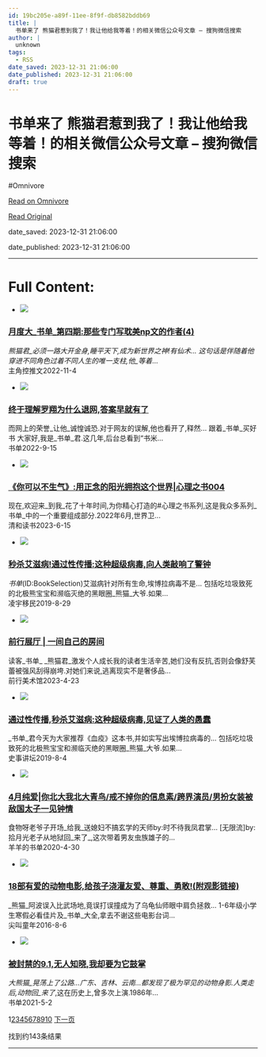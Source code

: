 ```yaml
---
id: 19bc205e-a89f-11ee-8f9f-db8582bddb69
title: |
  书单来了 熊猫君惹到我了！我让他给我等着！的相关微信公众号文章 – 搜狗微信搜索
author: |
  unknown
tags:
  - RSS
date_saved: 2023-12-31 21:06:00
date_published: 2023-12-31 21:06:00
draft: true
---
```


# 书单来了 熊猫君惹到我了！我让他给我等着！的相关微信公众号文章 – 搜狗微信搜索
#Omnivore

[Read on Omnivore](https://omnivore.app/me/-18cc4f0f8bb)

[Read Original](http://weixin.sogou.com/weixin?query=%E4%B9%A6%E5%8D%95%E6%9D%A5%E4%BA%86+%E7%86%8A%E7%8C%AB%E5%90%9B%E6%83%B9%E5%88%B0%E6%88%91%E4%BA%86%EF%BC%81%E6%88%91%E8%AE%A9%E4%BB%96%E7%BB%99%E6%88%91%E7%AD%89%E7%9D%80%EF%BC%81&type=2)

date_saved: 2023-12-31 21:06:00

date_published: 2023-12-31 21:06:00

--- 

# Full Content: 

* [![](https://proxy-prod.omnivore-image-cache.app/0x0,shaKe3odq4hmAcIQFqZO5KIwTaxbEtJX11pgOPzZg0VE/http://img01.sogoucdn.com/v2/thumb?appid=201147&url=https%3A%2F%2Fmmbiz.qpic.cn%2Fmmbiz_jpg%2FicLiaXSF9fRrH3FibgQx1EmqW6ADqmllibEobMCqQU61ZJxxicjSbibLacTNYzdm96ibSPL4U8ibzKOeXk1uHYcic7XdfuQ%2F0%3Fwx_fmt%3Djpeg&sign=441561e1ceb2a77d2f2b2356c6119dc4)](http://weixin.sogou.com/link?url=dn9a%5F-gY295K0Rci%5FxozVXfdMkSQTLW6cwJThYulHEtVjXrGTiVgS8nVPRoyiJBlqLct22enJW0GnRiLgyENcFqXa8Fplpd9%5F6ccbNulsxJtF4mwGU2aqNulAHr6aQe-Mm0I91FzYbco-NQHKJqruCp-VRmkeUxOykjVTpEWC42Inajak8qn%5FQYOXWY4jZRxRuS0Z0ufleLRXpWz9oW90Uhmuv%5FHHCuo%5FxIcjw45vToz4R2eBK88jomya6qFfd9FJxqWfX8xgT1QL0Hr9Gyd3Q..&type=2&query=%E4%B9%A6%E5%8D%95%E6%9D%A5%E4%BA%86%20%E7%86%8A%E7%8C%AB%E5%90%9B%E6%83%B9%E5%88%B0%E6%88%91%E4%BA%86%EF%BC%81%E6%88%91%E8%AE%A9%E4%BB%96%E7%BB%99%E6%88%91%E7%AD%89%E7%9D%80%EF%BC%81&token=BBF4C95FA9005A83E7EEEA06AB1F3208E83CF44D6592AC43)  
### [月度大_书单_第四期:那些专门写耽美np文的作者(4)](http://weixin.sogou.com/link?url=dn9a%5F-gY295K0Rci%5FxozVXfdMkSQTLW6cwJThYulHEtVjXrGTiVgS8nVPRoyiJBlqLct22enJW0GnRiLgyENcFqXa8Fplpd9%5F6ccbNulsxJtF4mwGU2aqNulAHr6aQe-Mm0I91FzYbco-NQHKJqruCp-VRmkeUxOykjVTpEWC42Inajak8qn%5FQYOXWY4jZRxRuS0Z0ufleLRXpWz9oW90Uhmuv%5FHHCuo%5FxIcjw45vToz4R2eBK88jomya6qFfd9FJxqWfX8xgT1QL0Hr9Gyd3Q..&type=2&query=%E4%B9%A6%E5%8D%95%E6%9D%A5%E4%BA%86%20%E7%86%8A%E7%8C%AB%E5%90%9B%E6%83%B9%E5%88%B0%E6%88%91%E4%BA%86%EF%BC%81%E6%88%91%E8%AE%A9%E4%BB%96%E7%BB%99%E6%88%91%E7%AD%89%E7%9D%80%EF%BC%81&token=BBF4C95FA9005A83E7EEEA06AB1F3208E83CF44D6592AC43)  
_熊猫君_必须一路大开金身,睡平天下,成为新世界之神!有仙术... 这句话是伴随着他穿进不同角色过着不同人生的唯一支柱,他_等着_...  
主角控推文2022-11-4
* [![](https://proxy-prod.omnivore-image-cache.app/0x0,sc1IdeCWurATUIPJJ6XQRQ7lzVKYfrVvY4LjdBdk16RU/http://img01.sogoucdn.com/v2/thumb?appid=201147&url=https%3A%2F%2Fmmbiz.qpic.cn%2Fmmbiz_jpg%2FmmF0rTjMmmLfpjj7BGyjiavxcBibicg8o2kn0NqiaLGSzyqdObz2APiaHSgQdFh8NZ2va8J8osRT6ic8DV1dMKZUnDqw%2F0%3Fwx_fmt%3Djpeg&sign=8de56f2e1486c3b39be2cf4df831c457)](http://weixin.sogou.com/link?url=dn9a%5F-gY295K0Rci%5FxozVXfdMkSQTLW6cwJThYulHEtVjXrGTiVgS8nVPRoyiJBlqLct22enJW0GnRiLgyENcFqXa8Fplpd9wpZLBoaSwvQ1hI1kcz98o4Y70qE0ul8r9B1tv52rR20eEztUmZ15FFzNlV2qwkLvSeZUtIoHn8UTmMqkkes7MEgqTOYOiNLCsKZbJowpBoEm7LEFzZ5lPtrbGrltSTeFZHi3vjJhAZdwUdlGkerUFh4EyfUW8qUeQFrWd5KzRXKTJmCU1UgHwQ..&type=2&query=%E4%B9%A6%E5%8D%95%E6%9D%A5%E4%BA%86%20%E7%86%8A%E7%8C%AB%E5%90%9B%E6%83%B9%E5%88%B0%E6%88%91%E4%BA%86%EF%BC%81%E6%88%91%E8%AE%A9%E4%BB%96%E7%BB%99%E6%88%91%E7%AD%89%E7%9D%80%EF%BC%81&token=BBF4C95FA9005A83E7EEEA06AB1F3208E83CF44D6592AC43)  
### [终于理解罗翔为什么退网,答案早就有了](http://weixin.sogou.com/link?url=dn9a%5F-gY295K0Rci%5FxozVXfdMkSQTLW6cwJThYulHEtVjXrGTiVgS8nVPRoyiJBlqLct22enJW0GnRiLgyENcFqXa8Fplpd9wpZLBoaSwvQ1hI1kcz98o4Y70qE0ul8r9B1tv52rR20eEztUmZ15FFzNlV2qwkLvSeZUtIoHn8UTmMqkkes7MEgqTOYOiNLCsKZbJowpBoEm7LEFzZ5lPtrbGrltSTeFZHi3vjJhAZdwUdlGkerUFh4EyfUW8qUeQFrWd5KzRXKTJmCU1UgHwQ..&type=2&query=%E4%B9%A6%E5%8D%95%E6%9D%A5%E4%BA%86%20%E7%86%8A%E7%8C%AB%E5%90%9B%E6%83%B9%E5%88%B0%E6%88%91%E4%BA%86%EF%BC%81%E6%88%91%E8%AE%A9%E4%BB%96%E7%BB%99%E6%88%91%E7%AD%89%E7%9D%80%EF%BC%81&token=BBF4C95FA9005A83E7EEEA06AB1F3208E83CF44D6592AC43)  
而网上的荣誉_让他_诚惶诚恐.对于网友的误解,他也看开了,释然... 跟着_书单_买好书 大家好,我是_书单_君.这几年,后台总看到“书米...  
书单2022-9-15
* [![](https://proxy-prod.omnivore-image-cache.app/0x0,s2nbMeCJAtt93GvTtXU11JJggf-0EiZ7E8sOPZRGCfIo/http://img01.sogoucdn.com/v2/thumb?appid=201147&url=https%3A%2F%2Fmmbiz.qpic.cn%2Fsz_mmbiz_jpg%2FVdIiaq9ueBW881RrYFX5aFNAUcwSn4HoXK6bQgGkDdzKf7BAjkG5dvo8Nyaibfenq0etrUNkXZwKM2NCWic4c23qg%2F0%3Fwx_fmt%3Djpeg&sign=fb0ca675245a71c708948d3bc198b8f8)](http://weixin.sogou.com/link?url=dn9a%5F-gY295K0Rci%5FxozVXfdMkSQTLW6cwJThYulHEtVjXrGTiVgS8nVPRoyiJBlqLct22enJW0GnRiLgyENcFqXa8Fplpd90I9HwbFZfliRYVBmMeR5ruisG%5F5eLmWe60avGw-oqa8TZzzLiciJdkL7yXXR0bLXTuubeTCQqJOlU1FbFHoaAuYOZLuYsMxIVzSlIg8-4YFDpvM0iHrvlLwDbYcbb4EpuB53ltQ91zid8vy1Qd8Rdqg016s3swQvk84LXQa-C1T6zvkPgoArRQ..&type=2&query=%E4%B9%A6%E5%8D%95%E6%9D%A5%E4%BA%86%20%E7%86%8A%E7%8C%AB%E5%90%9B%E6%83%B9%E5%88%B0%E6%88%91%E4%BA%86%EF%BC%81%E6%88%91%E8%AE%A9%E4%BB%96%E7%BB%99%E6%88%91%E7%AD%89%E7%9D%80%EF%BC%81&token=BBF4C95FA9005A83E7EEEA06AB1F3208E83CF44D6592AC43)  
### [《你可以不生气》:用正念的阳光拥抱这个世界|心理之书004](http://weixin.sogou.com/link?url=dn9a%5F-gY295K0Rci%5FxozVXfdMkSQTLW6cwJThYulHEtVjXrGTiVgS8nVPRoyiJBlqLct22enJW0GnRiLgyENcFqXa8Fplpd90I9HwbFZfliRYVBmMeR5ruisG%5F5eLmWe60avGw-oqa8TZzzLiciJdkL7yXXR0bLXTuubeTCQqJOlU1FbFHoaAuYOZLuYsMxIVzSlIg8-4YFDpvM0iHrvlLwDbYcbb4EpuB53ltQ91zid8vy1Qd8Rdqg016s3swQvk84LXQa-C1T6zvkPgoArRQ..&type=2&query=%E4%B9%A6%E5%8D%95%E6%9D%A5%E4%BA%86%20%E7%86%8A%E7%8C%AB%E5%90%9B%E6%83%B9%E5%88%B0%E6%88%91%E4%BA%86%EF%BC%81%E6%88%91%E8%AE%A9%E4%BB%96%E7%BB%99%E6%88%91%E7%AD%89%E7%9D%80%EF%BC%81&token=BBF4C95FA9005A83E7EEEA06AB1F3208E83CF44D6592AC43)  
现在,欢迎来_到我_花了十年时间,为你精心打造的#心理之书系列,这是我众多系列_书单_中的一个重要组成部分.2022年6月,世界卫...  
清和读书2023-6-15
* [![](https://proxy-prod.omnivore-image-cache.app/0x0,s_wYHmEq4ZdyCxuHqhCGdov__mZGl2FeiFcV43xYD09M/http://img01.sogoucdn.com/v2/thumb?appid=201147&url=http%3A%2F%2Fmmbiz.qpic.cn%2Fmmbiz_jpg%2FaicAdNWLriazCWa1JKqDzHfPwpvf1iaBLTuQstE29tZ7EnDqJc0V2Niadia9d8VNOIdxJ3jLqxfba6Oy7rw7dORCzdg%2F0%3Fwx_fmt%3Djpeg&sign=111c6c2a6637bd0d49164cc8b40bd63f)](http://weixin.sogou.com/link?url=dn9a%5F-gY295K0Rci%5FxozVXfdMkSQTLW6cwJThYulHEtVjXrGTiVgS8nVPRoyiJBlqLct22enJW0GnRiLgyENcFqXa8Fplpd9vvQgpd3R%5F0Qgv-3teqEveLynQEIKQFB5GCfmwMxo4wPCMyHdoVU1Eel0nTuQgoEcAIf5ZtG5aTsE3fUANGTZkgakGU1xuirf8SsPnf17DcfJ8k71Z6EbLXo8KN0T47d2Drj0Ns3gcudbcVhHbiqddqZaM%5FwzzYUc0v1x5Ex2yieFW6cwuUnkdA..&type=2&query=%E4%B9%A6%E5%8D%95%E6%9D%A5%E4%BA%86%20%E7%86%8A%E7%8C%AB%E5%90%9B%E6%83%B9%E5%88%B0%E6%88%91%E4%BA%86%EF%BC%81%E6%88%91%E8%AE%A9%E4%BB%96%E7%BB%99%E6%88%91%E7%AD%89%E7%9D%80%EF%BC%81&token=BBF4C95FA9005A83E7EEEA06AB1F3208E83CF44D6592AC43)  
### [秒杀艾滋病!通过性传播:这种超级病毒,向人类敲响了警钟](http://weixin.sogou.com/link?url=dn9a%5F-gY295K0Rci%5FxozVXfdMkSQTLW6cwJThYulHEtVjXrGTiVgS8nVPRoyiJBlqLct22enJW0GnRiLgyENcFqXa8Fplpd9vvQgpd3R%5F0Qgv-3teqEveLynQEIKQFB5GCfmwMxo4wPCMyHdoVU1Eel0nTuQgoEcAIf5ZtG5aTsE3fUANGTZkgakGU1xuirf8SsPnf17DcfJ8k71Z6EbLXo8KN0T47d2Drj0Ns3gcudbcVhHbiqddqZaM%5FwzzYUc0v1x5Ex2yieFW6cwuUnkdA..&type=2&query=%E4%B9%A6%E5%8D%95%E6%9D%A5%E4%BA%86%20%E7%86%8A%E7%8C%AB%E5%90%9B%E6%83%B9%E5%88%B0%E6%88%91%E4%BA%86%EF%BC%81%E6%88%91%E8%AE%A9%E4%BB%96%E7%BB%99%E6%88%91%E7%AD%89%E7%9D%80%EF%BC%81&token=BBF4C95FA9005A83E7EEEA06AB1F3208E83CF44D6592AC43)  
_书单_(ID:BookSelection)艾滋病针对所有生命,埃博拉病毒不是... 包括吃垃圾致死的北极熊宝宝和濒临灭绝的黑眼圈_熊猫_大爷.如果...  
凌宇移民2019-8-29
* [![](https://proxy-prod.omnivore-image-cache.app/0x0,sqckDIFBj2o8gS_UOwsZTyY64YZsI-biOkMMiFMnLBR8/http://img01.sogoucdn.com/v2/thumb?appid=201147&url=https%3A%2F%2Fmmbiz.qpic.cn%2Fmmbiz_jpg%2Fmmibqcf8BAQ2MT9DtzISsEibZVAwicy9sm81j75fjgsBungKMaqAjgxGZiamCSUueibr8g4wHj1sFttXOH0Dmb5iacSw%2F0%3Fwx_fmt%3Djpeg&sign=b54e7f12b8b00d86c010998b27a672bb)](http://weixin.sogou.com/link?url=dn9a%5F-gY295K0Rci%5FxozVXfdMkSQTLW6cwJThYulHEtVjXrGTiVgS8nVPRoyiJBlqLct22enJW0GnRiLgyENcFqXa8Fplpd94W39LuzzVraMdPiRiZlIAvgRPyA9ECn-cQ7uHoBIbh5GxasxN0DvJpYdJnKZOEqhlUFM8SEWuG1F5BYTBWW25aqc7X5n8bErio07HNNQqjWpHRS7KDbWlAk410UvRr4zgiK2tEzQcpNsh5BkpaIdCqhYESUxD4KDWIsrOgLOX2fuL0unUdKkuw..&type=2&query=%E4%B9%A6%E5%8D%95%E6%9D%A5%E4%BA%86%20%E7%86%8A%E7%8C%AB%E5%90%9B%E6%83%B9%E5%88%B0%E6%88%91%E4%BA%86%EF%BC%81%E6%88%91%E8%AE%A9%E4%BB%96%E7%BB%99%E6%88%91%E7%AD%89%E7%9D%80%EF%BC%81&token=BBF4C95FA9005A83E7EEEA06AB1F3208E83CF44D6592AC43)  
### [前行展厅 | 一间自己的房间](http://weixin.sogou.com/link?url=dn9a%5F-gY295K0Rci%5FxozVXfdMkSQTLW6cwJThYulHEtVjXrGTiVgS8nVPRoyiJBlqLct22enJW0GnRiLgyENcFqXa8Fplpd94W39LuzzVraMdPiRiZlIAvgRPyA9ECn-cQ7uHoBIbh5GxasxN0DvJpYdJnKZOEqhlUFM8SEWuG1F5BYTBWW25aqc7X5n8bErio07HNNQqjWpHRS7KDbWlAk410UvRr4zgiK2tEzQcpNsh5BkpaIdCqhYESUxD4KDWIsrOgLOX2fuL0unUdKkuw..&type=2&query=%E4%B9%A6%E5%8D%95%E6%9D%A5%E4%BA%86%20%E7%86%8A%E7%8C%AB%E5%90%9B%E6%83%B9%E5%88%B0%E6%88%91%E4%BA%86%EF%BC%81%E6%88%91%E8%AE%A9%E4%BB%96%E7%BB%99%E6%88%91%E7%AD%89%E7%9D%80%EF%BC%81&token=BBF4C95FA9005A83E7EEEA06AB1F3208E83CF44D6592AC43)  
读客_书单_ _熊猫君_激发个人成长我的读者生活辛苦,她们没有反抗,否则会像舒芙蕾被强风刮得崩垮.对她们来说,逃离现实不是奢侈品...  
前行美术馆2023-4-23
* [![](https://proxy-prod.omnivore-image-cache.app/0x0,spH7XTry5PAKq63v2gSiTDHsWE1sAU5r49lp7g249VjM/http://img01.sogoucdn.com/v2/thumb?appid=201147&url=https%3A%2F%2Fmmbiz.qlogo.cn%2Fmmbiz_png%2FeqYZYdlOiatrrNvPlzrKbmBSXWhV4SQvpticMRcG48dXrI4gawNBQ2TSuRdMIZFMEmSSxnpSqF6ictmBJzpmnu8ZQ%2F0%3Fwx_fmt%3Dpng&sign=9bf2a40e9053d949c90b4ff275fbc27b)](http://weixin.sogou.com/link?url=dn9a%5F-gY295K0Rci%5FxozVXfdMkSQTLW6cwJThYulHEtVjXrGTiVgS8nVPRoyiJBlqLct22enJW0GnRiLgyENcFqXa8Fplpd9BWjUbVa0Ihq5OL8Ph%5F%5FLn8ZHVCXFs-F-kqclCY8ATd8YWi2pdDwFq2TTDxVCRAY8WPOQqrfni0QJeovia4eEbaehmA2NkpyeUJkeittVuxgD1MUmKPNJz%5Fp57qY7ULvNjNtVhI2izNr7jluxjXBgYNUB-5WWiF8QVJHqkZ1gRjaTJmCU1UgHwQ..&type=2&query=%E4%B9%A6%E5%8D%95%E6%9D%A5%E4%BA%86%20%E7%86%8A%E7%8C%AB%E5%90%9B%E6%83%B9%E5%88%B0%E6%88%91%E4%BA%86%EF%BC%81%E6%88%91%E8%AE%A9%E4%BB%96%E7%BB%99%E6%88%91%E7%AD%89%E7%9D%80%EF%BC%81&token=BBF4C95FA9005A83E7EEEA06AB1F3208E83CF44D6592AC43)  
### [通过性传播,秒杀艾滋病:这种超级病毒,见证了人类的愚蠢](http://weixin.sogou.com/link?url=dn9a%5F-gY295K0Rci%5FxozVXfdMkSQTLW6cwJThYulHEtVjXrGTiVgS8nVPRoyiJBlqLct22enJW0GnRiLgyENcFqXa8Fplpd9BWjUbVa0Ihq5OL8Ph%5F%5FLn8ZHVCXFs-F-kqclCY8ATd8YWi2pdDwFq2TTDxVCRAY8WPOQqrfni0QJeovia4eEbaehmA2NkpyeUJkeittVuxgD1MUmKPNJz%5Fp57qY7ULvNjNtVhI2izNr7jluxjXBgYNUB-5WWiF8QVJHqkZ1gRjaTJmCU1UgHwQ..&type=2&query=%E4%B9%A6%E5%8D%95%E6%9D%A5%E4%BA%86%20%E7%86%8A%E7%8C%AB%E5%90%9B%E6%83%B9%E5%88%B0%E6%88%91%E4%BA%86%EF%BC%81%E6%88%91%E8%AE%A9%E4%BB%96%E7%BB%99%E6%88%91%E7%AD%89%E7%9D%80%EF%BC%81&token=BBF4C95FA9005A83E7EEEA06AB1F3208E83CF44D6592AC43)  
_书单_君今天为大家推荐《血疫》这本书,并如实写出埃博拉病毒的... 包括吃垃圾致死的北极熊宝宝和濒临灭绝的黑眼圈_熊猫_大爷.如果...  
史事讲坛2019-8-4
* [![](https://proxy-prod.omnivore-image-cache.app/0x0,sAp2o1edJnUjF3i5LaY5asglhV5YBr-L3YToh_7xmz3I/http://img01.sogoucdn.com/v2/thumb?appid=201147&url=http%3A%2F%2Fmmbiz.qpic.cn%2Fmmbiz_jpg%2FWhg6mh4Dic6icAk2oZEX2ONK4ibIeSQBPBB2DAs1yw1hEtlv4V2I3TnriaAicvy0K6UY3tA8KXGo16I5hhJ7wb4IjSw%2F0%3Fwx_fmt%3Djpeg&sign=ad6a6031a1cf124a6dcd7e3ce36a558c)](http://weixin.sogou.com/link?url=dn9a%5F-gY295K0Rci%5FxozVXfdMkSQTLW6cwJThYulHEtVjXrGTiVgS8nVPRoyiJBlqLct22enJW0GnRiLgyENcFqXa8Fplpd9lCKnQnaGIf%5FTLzFq5U5EmrmKA6Tc2KtSL%5Fn%5FAixW3ipQjcZObmZBpfmfVlJUSKHjVB20W4Yect2SUsZ5SkZGD95s-fKhpWK0Z5aJm3bOw1JzWbMNaJlWg2UmwsTeJ1vuW8O1MUh0-8yizwoyiGtELJ3Flxf7bYppwqt4LObn0gtj3x9Nw6p-Fg..&type=2&query=%E4%B9%A6%E5%8D%95%E6%9D%A5%E4%BA%86%20%E7%86%8A%E7%8C%AB%E5%90%9B%E6%83%B9%E5%88%B0%E6%88%91%E4%BA%86%EF%BC%81%E6%88%91%E8%AE%A9%E4%BB%96%E7%BB%99%E6%88%91%E7%AD%89%E7%9D%80%EF%BC%81&token=BBF4C95FA9005A83E7EEEA06AB1F3208E83CF44D6592AC43)  
### [4月纯爱|​你北大我北大青鸟/戒不掉你的信息素/跨界演员/男扮女装被敌国太子一见钟情](http://weixin.sogou.com/link?url=dn9a%5F-gY295K0Rci%5FxozVXfdMkSQTLW6cwJThYulHEtVjXrGTiVgS8nVPRoyiJBlqLct22enJW0GnRiLgyENcFqXa8Fplpd9lCKnQnaGIf%5FTLzFq5U5EmrmKA6Tc2KtSL%5Fn%5FAixW3ipQjcZObmZBpfmfVlJUSKHjVB20W4Yect2SUsZ5SkZGD95s-fKhpWK0Z5aJm3bOw1JzWbMNaJlWg2UmwsTeJ1vuW8O1MUh0-8yizwoyiGtELJ3Flxf7bYppwqt4LObn0gtj3x9Nw6p-Fg..&type=2&query=%E4%B9%A6%E5%8D%95%E6%9D%A5%E4%BA%86%20%E7%86%8A%E7%8C%AB%E5%90%9B%E6%83%B9%E5%88%B0%E6%88%91%E4%BA%86%EF%BC%81%E6%88%91%E8%AE%A9%E4%BB%96%E7%BB%99%E6%88%91%E7%AD%89%E7%9D%80%EF%BC%81&token=BBF4C95FA9005A83E7EEEA06AB1F3208E83CF44D6592AC43)  
食物呀老爷子开场_给我_送媳妇不搞玄学的天师by:时不待我凤君掌... \[无限流\]by:拾月光老子从地狱回_来了_,这次带着男友虫族雄子的...  
羊羊的书单2020-4-30
* [![](https://proxy-prod.omnivore-image-cache.app/0x0,sqPJonjYUMPn0QWVLti89uv0Ll_lqfQrltOi1nSxtjeM/http://img01.sogoucdn.com/v2/thumb?appid=201147&url=http%3A%2F%2Fmmbiz.qpic.cn%2Fmmbiz%2FzjMQBYlLhrJIDiaGter31AKNM67Ppp6JIl1ZNEND8EH36VgZibeyBR1iaq6FIcLISMakmmnQM6vFqr6AbJGeC3tmg%2F0%3Fwx_fmt%3Djpeg&sign=ef37f3c6e9de94c0528351b56f0e47f0)](http://weixin.sogou.com/link?url=dn9a%5F-gY295K0Rci%5FxozVXfdMkSQTLW6ft3wfAVofsP5Peu-UiA4DDCyoJXDb%5FeyP2DlsAJOmB2VgrFeYQugDig3zyHMsYDD6OR2D2J-EauJDF12E%5FKgqk4qUVQf%5FXsqBfpIHvHfjamICKMOqGEkIf%5FVZEhtSuCrUgli6CU%5F4HTJVJWh6FbD-y3vcZ%5FWuM2jNqnvhoRVWVEVZ2bS0pCzDtS8kfZ4Sh7UnnrSedMXfm4ya%5Fl8Psxmx0M8vL2xxD52SRzxw6KaR3%5FVmww1VROiCOrgeJgMIFjfiN93eP8IxcMO3bMPnOK9LYr2b7nsILrriZqwg0yoRFw.&type=2&query=%E4%B9%A6%E5%8D%95%E6%9D%A5%E4%BA%86%20%E7%86%8A%E7%8C%AB%E5%90%9B%E6%83%B9%E5%88%B0%E6%88%91%E4%BA%86%EF%BC%81%E6%88%91%E8%AE%A9%E4%BB%96%E7%BB%99%E6%88%91%E7%AD%89%E7%9D%80%EF%BC%81&token=BBF4C95FA9005A83E7EEEA06AB1F3208E83CF44D6592AC43)  
### [18部有爱的动物电影,给孩子浇灌友爱、尊重、勇敢!(附观影链接)](http://weixin.sogou.com/link?url=dn9a%5F-gY295K0Rci%5FxozVXfdMkSQTLW6ft3wfAVofsP5Peu-UiA4DDCyoJXDb%5FeyP2DlsAJOmB2VgrFeYQugDig3zyHMsYDD6OR2D2J-EauJDF12E%5FKgqk4qUVQf%5FXsqBfpIHvHfjamICKMOqGEkIf%5FVZEhtSuCrUgli6CU%5F4HTJVJWh6FbD-y3vcZ%5FWuM2jNqnvhoRVWVEVZ2bS0pCzDtS8kfZ4Sh7UnnrSedMXfm4ya%5Fl8Psxmx0M8vL2xxD52SRzxw6KaR3%5FVmww1VROiCOrgeJgMIFjfiN93eP8IxcMO3bMPnOK9LYr2b7nsILrriZqwg0yoRFw.&type=2&query=%E4%B9%A6%E5%8D%95%E6%9D%A5%E4%BA%86%20%E7%86%8A%E7%8C%AB%E5%90%9B%E6%83%B9%E5%88%B0%E6%88%91%E4%BA%86%EF%BC%81%E6%88%91%E8%AE%A9%E4%BB%96%E7%BB%99%E6%88%91%E7%AD%89%E7%9D%80%EF%BC%81&token=BBF4C95FA9005A83E7EEEA06AB1F3208E83CF44D6592AC43)  
_熊猫_阿波误入比武场地,竟误打误撞成为了乌龟仙师眼中肩负拯救... 1-6年级小学生寒假必看佳片及_书单_大全,拿去不谢这些电影台词...  
尖叫童年2016-8-6
* [![](https://proxy-prod.omnivore-image-cache.app/0x0,sa4kXC84fATl_GT-trUOqWSsOLTTDxwhrNeG0rjjlpc4/http://img01.sogoucdn.com/v2/thumb?appid=201147&url=http%3A%2F%2Fmmbiz.qpic.cn%2Fmmbiz_jpg%2FmmF0rTjMmmIvew37icJDaicB7DfNkswkz7cENOGgH6oM4r4LDQV67EOvIrtYHpeaCsS5DBZ5GvUhlpsEdLicSp46A%2F0%3Fwx_fmt%3Djpeg&sign=64d7bf1744f273d4d6eae9a7759ad928)](http://weixin.sogou.com/link?url=dn9a%5F-gY295K0Rci%5FxozVXfdMkSQTLW6cwJThYulHEtVjXrGTiVgS8nVPRoyiJBlqLct22enJW0GnRiLgyENcFqXa8Fplpd9wpZLBoaSwvQ1hI1kcz98o4Y70qE0ul8r9B1tv52rR20eEztUmZ15FIwbsVpTZJEFSsNZF7fxWckhZ7GGUMkTwjk3AZ0-jbne5DyLNzi7ElCPW80eTUrlst9Dj3lHnXFd5Y-0L7TDVa9QRGr3DUZC2TlkRT2vkqxjaa6cxDTJ69hFkDr8IT4KYw..&type=2&query=%E4%B9%A6%E5%8D%95%E6%9D%A5%E4%BA%86%20%E7%86%8A%E7%8C%AB%E5%90%9B%E6%83%B9%E5%88%B0%E6%88%91%E4%BA%86%EF%BC%81%E6%88%91%E8%AE%A9%E4%BB%96%E7%BB%99%E6%88%91%E7%AD%89%E7%9D%80%EF%BC%81&token=BBF4C95FA9005A83E7EEEA06AB1F3208E83CF44D6592AC43)  
### [被封禁的9.1,无人知晓,我却要为它鼓掌](http://weixin.sogou.com/link?url=dn9a%5F-gY295K0Rci%5FxozVXfdMkSQTLW6cwJThYulHEtVjXrGTiVgS8nVPRoyiJBlqLct22enJW0GnRiLgyENcFqXa8Fplpd9wpZLBoaSwvQ1hI1kcz98o4Y70qE0ul8r9B1tv52rR20eEztUmZ15FIwbsVpTZJEFSsNZF7fxWckhZ7GGUMkTwjk3AZ0-jbne5DyLNzi7ElCPW80eTUrlst9Dj3lHnXFd5Y-0L7TDVa9QRGr3DUZC2TlkRT2vkqxjaa6cxDTJ69hFkDr8IT4KYw..&type=2&query=%E4%B9%A6%E5%8D%95%E6%9D%A5%E4%BA%86%20%E7%86%8A%E7%8C%AB%E5%90%9B%E6%83%B9%E5%88%B0%E6%88%91%E4%BA%86%EF%BC%81%E6%88%91%E8%AE%A9%E4%BB%96%E7%BB%99%E6%88%91%E7%AD%89%E7%9D%80%EF%BC%81&token=BBF4C95FA9005A83E7EEEA06AB1F3208E83CF44D6592AC43)  
_大熊猫_晃荡上了公路…广东、吉林、云南…都发现了极为罕见的动物身影.人类走后,动物回_来了_,这在历史上,曾多次上演.1986年...  
书单2021-5-2

1[2](http://weixin.sogou.com/weixin?query=%E4%B9%A6%E5%8D%95%E6%9D%A5%E4%BA%86+%E7%86%8A%E7%8C%AB%E5%90%9B%E6%83%B9%E5%88%B0%E6%88%91%E4%BA%86%EF%BC%81%E6%88%91%E8%AE%A9%E4%BB%96%E7%BB%99%E6%88%91%E7%AD%89%E7%9D%80%EF%BC%81&type=2&page=2&ie=utf8)[3](http://weixin.sogou.com/weixin?query=%E4%B9%A6%E5%8D%95%E6%9D%A5%E4%BA%86+%E7%86%8A%E7%8C%AB%E5%90%9B%E6%83%B9%E5%88%B0%E6%88%91%E4%BA%86%EF%BC%81%E6%88%91%E8%AE%A9%E4%BB%96%E7%BB%99%E6%88%91%E7%AD%89%E7%9D%80%EF%BC%81&type=2&page=3&ie=utf8)[4](http://weixin.sogou.com/weixin?query=%E4%B9%A6%E5%8D%95%E6%9D%A5%E4%BA%86+%E7%86%8A%E7%8C%AB%E5%90%9B%E6%83%B9%E5%88%B0%E6%88%91%E4%BA%86%EF%BC%81%E6%88%91%E8%AE%A9%E4%BB%96%E7%BB%99%E6%88%91%E7%AD%89%E7%9D%80%EF%BC%81&type=2&page=4&ie=utf8)[5](http://weixin.sogou.com/weixin?query=%E4%B9%A6%E5%8D%95%E6%9D%A5%E4%BA%86+%E7%86%8A%E7%8C%AB%E5%90%9B%E6%83%B9%E5%88%B0%E6%88%91%E4%BA%86%EF%BC%81%E6%88%91%E8%AE%A9%E4%BB%96%E7%BB%99%E6%88%91%E7%AD%89%E7%9D%80%EF%BC%81&type=2&page=5&ie=utf8)[6](http://weixin.sogou.com/weixin?query=%E4%B9%A6%E5%8D%95%E6%9D%A5%E4%BA%86+%E7%86%8A%E7%8C%AB%E5%90%9B%E6%83%B9%E5%88%B0%E6%88%91%E4%BA%86%EF%BC%81%E6%88%91%E8%AE%A9%E4%BB%96%E7%BB%99%E6%88%91%E7%AD%89%E7%9D%80%EF%BC%81&type=2&page=6&ie=utf8)[7](http://weixin.sogou.com/weixin?query=%E4%B9%A6%E5%8D%95%E6%9D%A5%E4%BA%86+%E7%86%8A%E7%8C%AB%E5%90%9B%E6%83%B9%E5%88%B0%E6%88%91%E4%BA%86%EF%BC%81%E6%88%91%E8%AE%A9%E4%BB%96%E7%BB%99%E6%88%91%E7%AD%89%E7%9D%80%EF%BC%81&type=2&page=7&ie=utf8)[8](http://weixin.sogou.com/weixin?query=%E4%B9%A6%E5%8D%95%E6%9D%A5%E4%BA%86+%E7%86%8A%E7%8C%AB%E5%90%9B%E6%83%B9%E5%88%B0%E6%88%91%E4%BA%86%EF%BC%81%E6%88%91%E8%AE%A9%E4%BB%96%E7%BB%99%E6%88%91%E7%AD%89%E7%9D%80%EF%BC%81&type=2&page=8&ie=utf8)[9](http://weixin.sogou.com/weixin?query=%E4%B9%A6%E5%8D%95%E6%9D%A5%E4%BA%86+%E7%86%8A%E7%8C%AB%E5%90%9B%E6%83%B9%E5%88%B0%E6%88%91%E4%BA%86%EF%BC%81%E6%88%91%E8%AE%A9%E4%BB%96%E7%BB%99%E6%88%91%E7%AD%89%E7%9D%80%EF%BC%81&type=2&page=9&ie=utf8)[10](http://weixin.sogou.com/weixin?query=%E4%B9%A6%E5%8D%95%E6%9D%A5%E4%BA%86+%E7%86%8A%E7%8C%AB%E5%90%9B%E6%83%B9%E5%88%B0%E6%88%91%E4%BA%86%EF%BC%81%E6%88%91%E8%AE%A9%E4%BB%96%E7%BB%99%E6%88%91%E7%AD%89%E7%9D%80%EF%BC%81&type=2&page=10&ie=utf8) [下一页](http://weixin.sogou.com/weixin?query=%E4%B9%A6%E5%8D%95%E6%9D%A5%E4%BA%86+%E7%86%8A%E7%8C%AB%E5%90%9B%E6%83%B9%E5%88%B0%E6%88%91%E4%BA%86%EF%BC%81%E6%88%91%E8%AE%A9%E4%BB%96%E7%BB%99%E6%88%91%E7%AD%89%E7%9D%80%EF%BC%81&type=2&page=2&ie=utf8)

找到约143条结果

---

